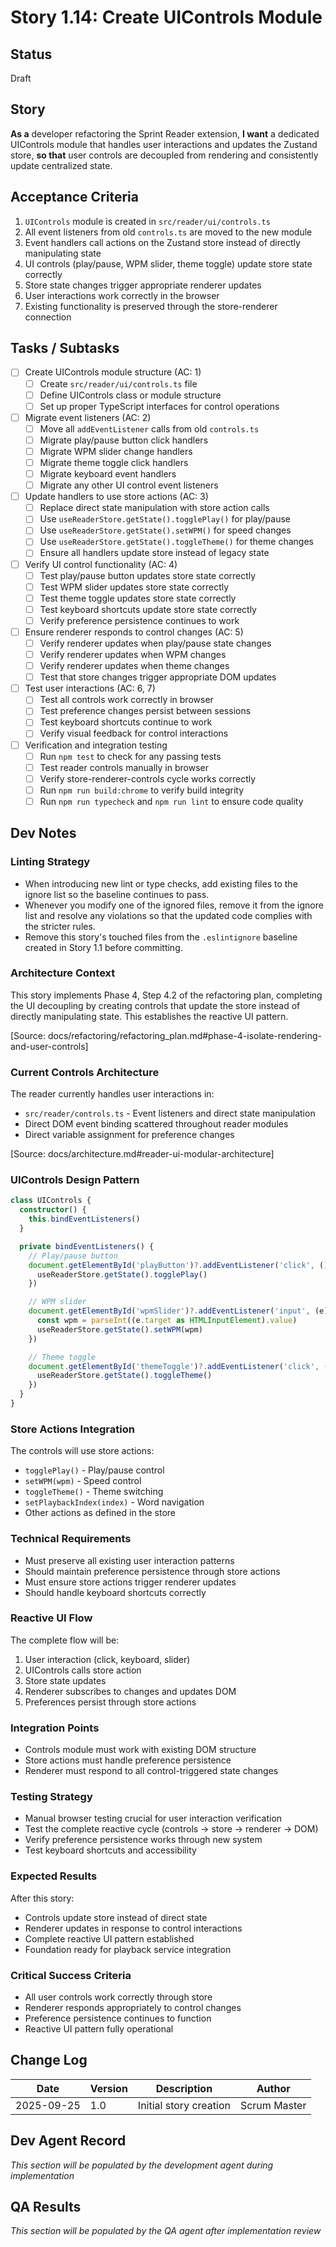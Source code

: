 # Story 1.14: Create UIControls Module

## Status
Draft

## Story
**As a** developer refactoring the Sprint Reader extension,
**I want** a dedicated UIControls module that handles user interactions and updates the Zustand store,
**so that** user controls are decoupled from rendering and consistently update centralized state.

## Acceptance Criteria
1. `UIControls` module is created in `src/reader/ui/controls.ts`
2. All event listeners from old `controls.ts` are moved to the new module
3. Event handlers call actions on the Zustand store instead of directly manipulating state
4. UI controls (play/pause, WPM slider, theme toggle) update store state correctly
5. Store state changes trigger appropriate renderer updates
6. User interactions work correctly in the browser
7. Existing functionality is preserved through the store-renderer connection

## Tasks / Subtasks
- [ ] Create UIControls module structure (AC: 1)
  - [ ] Create `src/reader/ui/controls.ts` file
  - [ ] Define UIControls class or module structure
  - [ ] Set up proper TypeScript interfaces for control operations
- [ ] Migrate event listeners (AC: 2)
  - [ ] Move all `addEventListener` calls from old `controls.ts`
  - [ ] Migrate play/pause button click handlers
  - [ ] Migrate WPM slider change handlers
  - [ ] Migrate theme toggle click handlers
  - [ ] Migrate keyboard event handlers
  - [ ] Migrate any other UI control event listeners
- [ ] Update handlers to use store actions (AC: 3)
  - [ ] Replace direct state manipulation with store action calls
  - [ ] Use `useReaderStore.getState().togglePlay()` for play/pause
  - [ ] Use `useReaderStore.getState().setWPM()` for speed changes
  - [ ] Use `useReaderStore.getState().toggleTheme()` for theme changes
  - [ ] Ensure all handlers update store instead of legacy state
- [ ] Verify UI control functionality (AC: 4)
  - [ ] Test play/pause button updates store state correctly
  - [ ] Test WPM slider updates store state correctly
  - [ ] Test theme toggle updates store state correctly
  - [ ] Test keyboard shortcuts update store state correctly
  - [ ] Verify preference persistence continues to work
- [ ] Ensure renderer responds to control changes (AC: 5)
  - [ ] Verify renderer updates when play/pause state changes
  - [ ] Verify renderer updates when WPM changes
  - [ ] Verify renderer updates when theme changes
  - [ ] Test that store changes trigger appropriate DOM updates
- [ ] Test user interactions (AC: 6, 7)
  - [ ] Test all controls work correctly in browser
  - [ ] Test preference changes persist between sessions
  - [ ] Test keyboard shortcuts continue to work
  - [ ] Verify visual feedback for control interactions
- [ ] Verification and integration testing
  - [ ] Run `npm test` to check for any passing tests
  - [ ] Test reader controls manually in browser
  - [ ] Verify store-renderer-controls cycle works correctly
  - [ ] Run `npm run build:chrome` to verify build integrity
  - [ ] Run `npm run typecheck` and `npm run lint` to ensure code quality

## Dev Notes
### Linting Strategy
- When introducing new lint or type checks, add existing files to the ignore list so the baseline continues to pass.
- Whenever you modify one of the ignored files, remove it from the ignore list and resolve any violations so that the updated code complies with the stricter rules.
- Remove this story's touched files from the `.eslintignore` baseline created in Story 1.1 before committing.


### Architecture Context
This story implements Phase 4, Step 4.2 of the refactoring plan, completing the UI decoupling by creating controls that update the store instead of directly manipulating state. This establishes the reactive UI pattern.

[Source: docs/refactoring/refactoring_plan.md#phase-4-isolate-rendering-and-user-controls]

### Current Controls Architecture
The reader currently handles user interactions in:
- `src/reader/controls.ts` - Event listeners and direct state manipulation
- Direct DOM event binding scattered throughout reader modules
- Direct variable assignment for preference changes

[Source: docs/architecture.md#reader-ui-modular-architecture]

### UIControls Design Pattern
```typescript
class UIControls {
  constructor() {
    this.bindEventListeners()
  }

  private bindEventListeners() {
    // Play/pause button
    document.getElementById('playButton')?.addEventListener('click', () => {
      useReaderStore.getState().togglePlay()
    })

    // WPM slider
    document.getElementById('wpmSlider')?.addEventListener('input', (e) => {
      const wpm = parseInt((e.target as HTMLInputElement).value)
      useReaderStore.getState().setWPM(wpm)
    })

    // Theme toggle
    document.getElementById('themeToggle')?.addEventListener('click', () => {
      useReaderStore.getState().toggleTheme()
    })
  }
}
```

### Store Actions Integration
The controls will use store actions:
- `togglePlay()` - Play/pause control
- `setWPM(wpm)` - Speed control
- `toggleTheme()` - Theme switching
- `setPlaybackIndex(index)` - Word navigation
- Other actions as defined in the store

### Technical Requirements
- Must preserve all existing user interaction patterns
- Should maintain preference persistence through store actions
- Must ensure store actions trigger renderer updates
- Should handle keyboard shortcuts correctly

### Reactive UI Flow
The complete flow will be:
1. User interaction (click, keyboard, slider)
2. UIControls calls store action
3. Store state updates
4. Renderer subscribes to changes and updates DOM
5. Preferences persist through store actions

### Integration Points
- Controls module must work with existing DOM structure
- Store actions must handle preference persistence
- Renderer must respond to all control-triggered state changes

### Testing Strategy
- Manual browser testing crucial for user interaction verification
- Test the complete reactive cycle (controls → store → renderer → DOM)
- Verify preference persistence works through new system
- Test keyboard shortcuts and accessibility

### Expected Results
After this story:
- Controls update store instead of direct state
- Renderer updates in response to control interactions
- Complete reactive UI pattern established
- Foundation ready for playback service integration

### Critical Success Criteria
- All user controls work correctly through store
- Renderer responds appropriately to control changes
- Preference persistence continues to function
- Reactive UI pattern fully operational

## Change Log
| Date | Version | Description | Author |
|------|---------|-------------|--------|
| 2025-09-25 | 1.0 | Initial story creation | Scrum Master |

## Dev Agent Record
*This section will be populated by the development agent during implementation*

## QA Results
*This section will be populated by the QA agent after implementation review*